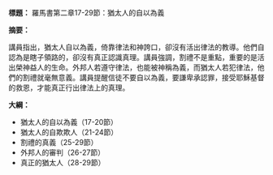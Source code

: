 **標題：** 羅馬書第二章17-29節：猶太人的自以為義

**摘要：**

講員指出，猶太人自以為義，倚靠律法和神誇口，卻沒有活出律法的教導。他們自認為是瞎子領路的，卻沒有真正認識真理。講員強調，割禮不是重點，重要的是活出榮神益人的生命。外邦人若遵守律法，也能被神稱為義，而猶太人若犯律法，他們的割禮就毫無意義。講員提醒信徒不要自以為義，要謙卑承認罪，接受耶穌基督的救恩，才能真正行出律法上的真理。

**大綱：**

* 猶太人的自以為義（17-20節）
* 猶太人的自欺欺人（21-24節）
* 割禮的真義（25-29節）
* 外邦人的審判（26-27節）
* 真正的猶太人（28-29節）